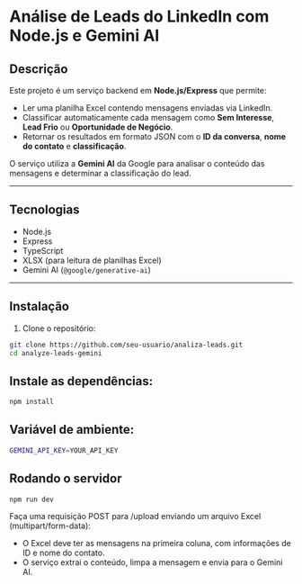 # Análise de Leads do LinkedIn com Node.js e Gemini AI

## Descrição

Este projeto é um serviço backend em **Node.js/Express** que permite:

- Ler uma planilha Excel contendo mensagens enviadas via LinkedIn.
- Classificar automaticamente cada mensagem como **Sem Interesse**, **Lead Frio** ou **Oportunidade de Negócio**.
- Retornar os resultados em formato JSON com o **ID da conversa**, **nome do contato** e **classificação**.

O serviço utiliza a **Gemini AI** da Google para analisar o conteúdo das mensagens e determinar a classificação do lead.

---

## Tecnologias

- Node.js
- Express
- TypeScript
- XLSX (para leitura de planilhas Excel)
- Gemini AI (`@google/generative-ai`)

---

## Instalação

1. Clone o repositório:

```bash
git clone https://github.com/seu-usuario/analiza-leads.git
cd analyze-leads-gemini
```
## Instale as dependências:

```bash
npm install
```

## Variável de ambiente:
```bash
GEMINI_API_KEY=YOUR_API_KEY
```
## Rodando o servidor

```bash
npm run dev
```

Faça uma requisição POST para /upload enviando um arquivo Excel (multipart/form-data):
- O Excel deve ter as mensagens na primeira coluna, com informações de ID e nome do contato.
- O serviço extrai o conteúdo, limpa a mensagem e envia para o Gemini AI.

